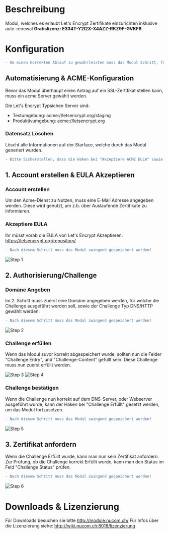 <!-- TITLE: Let's Encrypt -->
# Beschreibung
Modul, welches es erlaubt Let's Encrypt Zertifikate einzurichten inklusive auto-renewal
**Gratislizenz: E334T-Y2I2X-X4AZZ-RKZ9F-GVKF6**
# Konfiguration
```diff
- Um einen korrekten Ablauf zu gewährleisten muss das Modul Schritt, für Schritt ausgefüllt werden, und zwischen jedem Schritt zwingend gespeichert werden (nicht übernehmen), um einen korrekten Ablauf zu garantieren.
```
## Automatisierung & ACME-Konfiguration
Bevor das Modul überhaupt einen Antrag auf ein SSL-Zertifikat stellen kann, muss ein acme Server gewählt werden.

Die Let's Encrypt Typsichen Server sind:

* Testumgebung: acme://letsencrypt.org/staging
* Produktivumgebung: acme://letsencrypt.org

### Datensatz Löschen
Löscht alle Informationen auf der Starface, welche durch das Modul generiert wurden.

```diff
- Bitte Sicherstellen, dass die Haken bei "Akzeptiere ACME EULA" sowie "Challenge Erfüllt" entfernt wurden.
```

## 1. Account erstellen & EULA Akzeptieren
### Account erstellen
Um den Acme-Dienst zu Nutzen, muss eine E-Mail Adresse angegeben werden. Diese wird genutzt, um z.b. über Auslaufende Zertifikate zu informieren.

### Akzeptiere EULA
Ihr müsst vorab die EULA von Let's Encrypt Akzeptieren: https://letsencrypt.org/repository/
```diff
- Nach diesem Schritt muss das Modul zwingend gespeichert werden!
```

![Step 1](/uploads/lets-encrypt/step-1.gif "Step 1")

## 2. Authorisierung/Challenge
### Domäne Angeben
Im 2. Schritt muss zuerst eine Domäne angegeben werden, für welche die Challenge ausgeführt werden soll, sowie der Challenge Typ DNS/HTTP gewählt werden.
```diff
- Nach diesem Schritt muss das Modul zwingend gespeichert werden!
```
![Step 2](/uploads/lets-encrypt/step-2.gif "Step 2")

### Challenge erfüllen
Wenn das Modul zuvor korrekt abgespeichert wurde, sollten nun die Felder "Challenge Entry", und "Challenge-Content" gefüllt sein.
Diese Challenge muss nun zuerst erfüllt werden.

![Step 3](/uploads/lets-encrypt/step-3.gif "Step 3")
![Step 4](/uploads/lets-encrypt/step-4.jpg "Step 4")

### Challenge bestätigen
Wenn die Challenge nun korrekt auf dem DNS-Server, oder Webserver ausgeführt wurde, kann der Haken bei "Challenge Erfüllt" gesetzt werden, um das Modul fortzusetzen.
```diff
- Nach diesem Schritt muss das Modul zwingend gespeichert werden!
```
![Step 5](/uploads/lets-encrypt/step-5.gif "Step 5")

## 3. Zertifikat anfordern
Wenn die Challenge Erfüllt wurde, kann man nun sein Zertifikat anfordern. 
Zur Prüfung, ob die Challenge korrekt Erfüllt wurde, kann man den Status im Feld "Challenge Status" prüfen.
```diff
- Nach diesem Schritt muss das Modul zwingend gespeichert werden!
```
![Step 6](/uploads/lets-encrypt/step-6.gif "Step 6")


# Downloads & Lizenzierung
Für Downloads besuchen sie bitte http://module.nucom.ch/
Für Infos über die Lizenzierung siehe: http://wiki.nucom.ch:8018/lizenzierung